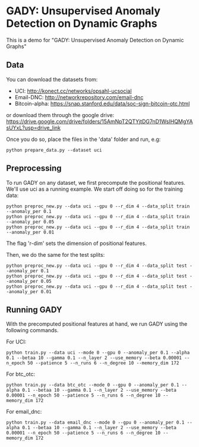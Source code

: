 # GADY: Unsupervised Anomaly Detection on Dynamic Graphs
This is a demo for "GADY: Unsupervised Anomaly Detection on Dynamic Graphs"

## Data
You can download the datasets from:
* UCI: http://konect.cc/networks/opsahl-ucsocial
* Email-DNC: http://networkrepository.com/email-dnc
* Bitcoin-alpha: https://snap.stanford.edu/data/soc-sign-bitcoin-otc.html

or download them through the google drive: https://drive.google.com/drive/folders/15AmNpT2QTYjtDG7nD1WsIHQMgYAsUYxL?usp=drive_link

Once you do so, place the files in the 'data' folder and run, e.g:
```{bash}
python prepare_data.py --dataset uci
```

## Preprocessing

To run GADY on any dataset, we first precompute the positional features. We'll use uci as a running example.
We start off doing so for the training data:
```{bash}
python preproc_new.py --data uci --gpu 0 --r_dim 4 --data_split train --anomaly_per 0.1
python preproc_new.py --data uci --gpu 0 --r_dim 4 --data_split train --anomaly_per 0.05
python preproc_new.py --data uci --gpu 0 --r_dim 4 --data_split train --anomaly_per 0.01
```
The flag 'r-dim' sets the dimension of positional features. 

Then, we do the same for the test splits:
```{bash}
python preproc_new.py --data uci --gpu 0 --r_dim 4 --data_split test --anomaly_per 0.1
python preproc_new.py --data uci --gpu 0 --r_dim 4 --data_split test --anomaly_per 0.05
python preproc_new.py --data uci --gpu 0 --r_dim 4 --data_split test --anomaly_per 0.01
```

## Running GADY
With the precomputed positional features at hand, we run GADY using the following commands.

For UCI:
```{bash}
python train.py --data uci --mode 0 --gpu 0 --anomaly_per 0.1 --alpha 0.1 --betaa 10 --gamma 0.1 --n_layer 2 --use_memory --beta 0.00001 --n_epoch 50 --patience 5 --n_runs 6 --n_degree 10 --memory_dim 172 
```

For btc_otc:
```{bash}
python train.py --data btc_otc --mode 0 --gpu 0 --anomaly_per 0.1 --alpha 0.1 --betaa 10 --gamma 0.1 --n_layer 2 --use_memory --beta 0.00001 --n_epoch 50 --patience 5 --n_runs 6 --n_degree 10 --memory_dim 172
```
For email_dnc:
```{bash}
python train.py --data email_dnc --mode 0 --gpu 0 --anomaly_per 0.1 --alpha 0.1 --betaa 10 --gamma 0.1 --n_layer 2 --use_memory --beta 0.00001 --n_epoch 50 --patience 5 --n_runs 6 --n_degree 10 --memory_dim 172
```
